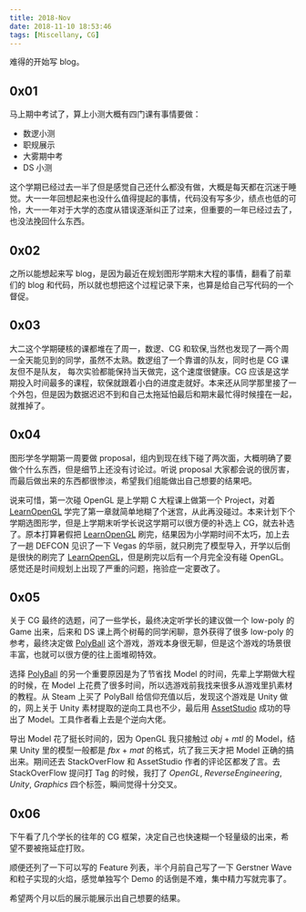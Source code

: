 ```yaml
---
title: 2018-Nov
date: 2018-11-10 18:53:46
tags: [Miscellany, CG]
---
```

难得的开始写 blog。
<!--more-->

## 0x01
马上期中考试了，算上小测大概有四门课有事情要做：
+ 数逻小测
+ 职规展示
+ 大雾期中考
+ DS 小测

这个学期已经过去一半了但是感觉自己还什么都没有做，大概是每天都在沉迷于睡觉。大一一年回想起来也没什么值得提起的事情，代码没有写多少，绩点也低的可怜，大一一年对于大学的态度从错误逐渐纠正了过来，但重要的一年已经过去了，也没法挽回什么东西。

## 0x02
之所以能想起来写 blog，是因为最近在规划图形学期末大程的事情，翻看了前辈们的 blog 和代码，所以就也想把这个过程记录下来，也算是给自己写代码的一个督促。

## 0x03
大二这个学期硬核的课都堆在了周一，数逻、CG 和软保,当然也发现了一两个周一全天能见到的同学，虽然不太熟。数逻组了一个靠谱的队友，同时也是 CG 课友但不是队友， 每次实验都能保持当天做完，这个速度很健康。CG 应该是这学期投入时间最多的课程，软保就跟着小白的进度走就好。本来还从同学那里接了一个外包，但是因为数据迟迟不到和自己太拖延怕最后和期末最忙得时候撞在一起，就推掉了。

## 0x04
图形学冬学期第一周要做 proposal，组内到现在线下碰了两次面，大概明确了要做个什么东西，但是细节上还没有讨论过。听说 proposal 大家都会说的很厉害，而最后做出来的东西都很惨淡，希望我们组能做出自己想要的结果吧。

说来可惜，第一次碰 OpenGL 是上学期 C 大程课上做第一个 Project，对着 [LearnOpenGL](https://learnopengl-cn.github.io/) 学完了第一章就简单地糊了个迷宫，从此再没碰过。本来计划下个学期选图形学，但是上学期末听学长说这学期可以很方便的补选上 CG，就去补选了。原本打算暑假把 [LearnOpenGL](https://learnopengl-cn.github.io/) 刷完，结果因为小学期时间不太巧，加上去了一趟 DEFCON 见识了一下 Vegas 的华丽，就只刷完了模型导入，开学以后倒是很快的刷完了 [LearnOpenGL](https://learnopengl-cn.github.io/)，但是刷完以后有一个月完全没有碰 OpenGL。 感觉还是时间规划上出现了严重的问题，拖验症一定要改了。

## 0x05
关于 CG 最终的选题，问了一些学长，最终决定听学长的建议做一个 low-poly 的 Game 出来，后来和 DS 课上两个树莓的同学闲聊，意外获得了很多 low-poly 的参考，最终决定做 [PolyBall](https://steamcommunity.com/app/368180) 这个游戏，游戏本身很无聊，但是这个游戏的场景很丰富，也就可以很方便的往上面堆砌特效。

选择 [PolyBall](https://steamcommunity.com/app/368180) 的另一个重要原因是为了节省找 Model 的时间，先辈上学期做大程的时候，在 Model 上花费了很多时间，所以选游戏前我找来很多从游戏里扒素材的教程。从 Steam 上买了 PolyBall 给信仰充值以后，发现这个游戏是 Unity 做的，网上关于 Unity 素材提取的逆向工具也不少，最后用 [AssetStudio](https://www.perfare.net/1194.html) 成功的导出了 Model。工具作者看上去是个逆向大佬。

导出 Model 花了挺长时间的，因为 OpenGL 我只接触过 $obj$ + $mtl$ 的 Model，结果 Unity 里的模型一般都是 $fbx$ + $mat$ 的格式，坑了我三天才把 Model 正确的搞出来。期间还去 StackOverFlow 和 AssetStudio 作者的评论区都发了言。去 StackOverFlow 提问打 Tag 的时候，我打了 $OpenGL$, $Reverse Engineering$, $Unity$, $Graphics$ 四个标签，瞬间觉得十分交叉。

## 0x06
下午看了几个学长的往年的 CG 框架，决定自己也快速糊一个轻量级的出来，希望不要被拖延症打败。

顺便还列了一下可以写的 Feature 列表，半个月前自己写了一下 Gerstner Wave 和粒子实现的火焰，感觉单独写个 Demo 的话倒是不难，集中精力写就完事了。

希望两个月以后的展示能展示出自己想要的结果。

